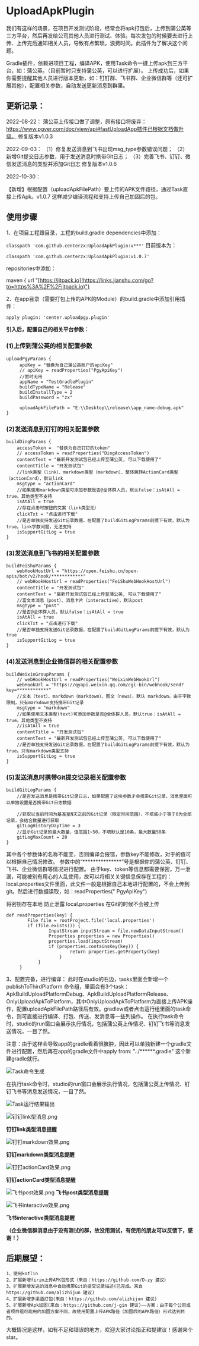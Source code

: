 # UploadApkPlugin

我们有这样的场景，在项目开发测试阶段，经常会将apk打包后，上传到蒲公英等三方平台，然后再发给公司其他人员进行测试、体验。每次发包的时候要去进行上传、上传完后通知相关人员，导致有点繁琐，浪费时间。此插件为了解决这个问题。

Gradle插件，依赖进项目工程，编译APK，使用Task命令一键上传apk到三方平台，如：蒲公英。（目前暂时只支持蒲公英，可以进行扩展）。
上传成功后，如果你需要提醒其他人员进行版本更新，如：钉钉群、飞书群、企业微信群等（还可扩展其他），配置相关参数，自动发送更新消息到群里。

## 更新记录：

2022-08-22：
蒲公英上传接口做了调整，原有接口将废弃：https://www.pgyer.com/doc/view/api#fastUploadApp插件已根据文档做升级。
修复版本v1.0.3

2022-09-03：
（1）修复发送消息到飞书出现msg_type参数错误问题；
（2）新增Git提交日志参数，用于发送消息时携带Git日志；
（3）完善飞书、钉钉、微信发送消息的类型并添加Git日志
修复版本v1.0.6

2022-10-30：

【新增】根据配置（uploadApkFilePath）要上传的APK文件路径，通过Task直接上传Apk。v1.0.7
这样减少编译流程和支持上传自己加固后的包。

## 使用步骤

1、在项目工程跟目录，工程的build.gradle dependencies中添加：

`classpath 'com.github.centerzx:UploadApkPlugin:v***'`
目前版本为：

`classpath 'com.github.centerzx:UploadApkPlugin:v1.0.7'`

repositories中添加：

maven { url "[https://jitpack.io](https://links.jianshu.com/go?to=https%3A%2F%2Fjitpack.io)"}

2、在app目录（需要打包上传的APK的Module）的build.gradle中添加引用插件：

`apply plugin: 'center.uploadpgy.plugin'`

**引入后，配置自己的相关平台参数：**

### (1)上传到蒲公英的相关配置参数

```
uploadPgyParams {
     apiKey = "替换为自己蒲公英账户的apiKey"
     // apiKey = readProperties("PgyApiKey")
     //暂时无用
     appName = "TestGradlePlugin" 
     buildTypeName = "Release"
     buildInstallType = 2 
     buildPassword = "zx"

     uploadApkFilePath = "E:\\Desktop\\release\\app_name-debug.apk"
}
```

### (2)发送消息到钉钉的相关配置参数

```
buildDingParams {
    accessToken =  "替换为自己钉钉的token"
    // accessToken = readProperties("DingAccessToken")
    contentText = "最新开发测试包已经上传至蒲公英, 可以下载使用了"
    contentTitle = "开发测试包"
    //link类型（link）、markdown类型（markdown）、整体跳转ActionCard类型（actionCard），默认link
    msgtype = "actionCard"
    //如果使用markdown类型可添加参数是否@全体群人员，默认false：isAtAll = true。其他类型不支持
    isAtAll = true
    //存在点击时按钮的文案（link类型无）
    clickTxt = "点击进行下载"
    //是否单独支持发送Git记录数据，在配置了buildGitLogParams前提下有效，默认为true。link字数问题，无法支持
    isSupportGitLog = true
}
```

### (3)发送消息到飞书的相关配置参数

```
buildFeiShuParams {
    webHookHostUrl = "https://open.feishu.cn/open-apis/bot/v2/hook/************"
    // webHookHostUrl = readProperties("FeiShuWebHookHostUrl")
    contentTitle = "开发测试包"
    contentText = "最新开发测试包已经上传至蒲公英, 可以下载使用了"
    //富文本消息（post）、消息卡片（interactive），默认post
    msgtype = "post"
    //是否@全体群人员，默认false：isAtAll = true
    isAtAll = true
    clickTxt = "点击进行下载"
    //是否单独支持发送Git记录数据，在配置了buildGitLogParams前提下有效，默认为true
    isSupportGitLog = true
}
```

### (4)发送消息到企业微信群的相关配置参数

```
buildWeixinGroupParams {
    // webHookHostUrl = readProperties("WeixinWebHookUrl")
    webHookUrl = "https://qyapi.weixin.qq.com/cgi-bin/webhook/send?key=************"
    //文本（text）、markdown（markdown）、图文（news），默认 markdown。由于字数限制，只有markdown支持携带Git记录
    msgtype = "markdown"
    //如果使用文本类型(text)可添加参数是否@全体群人员，默认true：isAtAll = true。其他类型不支持
    //isAtAll = true
    contentTitle = "开发测试包"
    contentText = "最新开发测试包已经上传至蒲公英, 可以下载使用了"
    //是否单独支持发送Git记录数据，在配置了buildGitLogParams前提下有效，默认为true。只有markdown类型支持
    isSupportGitLog = true
}
```

### (5)发送消息时携带Git提交记录相关配置参数

```
buildGitLogParams {
    //是否发送消息是携带Git记录日志，如果配置了这块参数才会携带Git记录，消息里面可以单独设置是否携带Git日志数据

    //获取以当前时间为基准至N天之前的Git记录（限定时间范围），不填或小于等于0为全部记录，会结合数量进行获取
    gitLogHistoryDayTime = 3
    //显示Git记录的最大数量，值范围1~50，不填默认是10条，最大数量50条
    gitLogMaxCount = 20
}
```

其中各个参数体的名称不能变，否则编译会报错，参数key不能修改，对于的值可以根据自己情况修改。
参数中的“***************”号是根据你的蒲公英、钉钉、飞书、企业微信群等情况进行配置。
由于key、token等信息都需要保密，万一泄漏，可能被别有用心的人乱使用，故可以将相关关键信息保存在工程的：local.properties文件里面，此文件一般是根据自己本地进行配置的，不会上传到git。然后进行数据读取，如：readProperties("
PgyApiKey")

将密钥存在本地 防止泄露 local.properties 在Git的时候不会被上传

```
def readProperties(key) {
        File file = rootProject.file('local.properties')
        if (file.exists()) {
                InputStream inputStream = file.newDataInputStream()
                Properties properties = new Properties()
                properties.load(inputStream)
                if (properties.containsKey(key)) {
                        return properties.getProperty(key)
                    }
            }
     }
```

3、配置完备，进行编译： 此时在studio的右边，tasks里面会新增一个publishToThirdPlatform
命令组，里面会有3个task：ApkBuildUploadPlatformDebug、ApkBuildUploadPlatformRelease、OnlyUploadApkToPlatform，其中OnlyUploadApkToPlatform为直接上传APK操作，配置uploadApkFilePath路径后有效。gradlew或者点击运行组里面的task命令，则可直接进行编译、打包、传送、发消息等一些列操作。
在执行task命令时，studio的run窗口会展示执行情况，包括蒲公英上传情况、钉钉飞书等消息发送情况，一目了然。

注意：由于这样会导致app的gradle看着很臃肿，因此可以单独新建一个gradle文件进行配置，然后再在app的gradle文件中apply from: "../******.gradle"
这个新建gradle就行。



![Task命令生成](https://p3-juejin.byteimg.com/tos-cn-i-k3u1fbpfcp/ab3509bdbc7741ac8a2f5ffa6c5a7b75~tplv-k3u1fbpfcp-zoom-1.image)

在执行task命令时，studio的run窗口会展示执行情况，包括蒲公英上传情况、钉钉飞书等消息发送情况，一目了然。

![Task运行结果输出](https://p3-juejin.byteimg.com/tos-cn-i-k3u1fbpfcp/6f94c9a663f9488f9979339df27b5377~tplv-k3u1fbpfcp-zoom-1.image)

![钉钉link型消息.png](https://p1-juejin.byteimg.com/tos-cn-i-k3u1fbpfcp/eb0e87a7eec04426a93878855db8cfee~tplv-k3u1fbpfcp-watermark.image?)

**钉钉link类型消息提醒**

![钉钉markdown效果.png](https://p1-juejin.byteimg.com/tos-cn-i-k3u1fbpfcp/c7f454edcdd349e781a81fcb7069c4c6~tplv-k3u1fbpfcp-watermark.image?)

**钉钉markdown类型消息提醒**

![钉钉actionCard效果.png](https://p6-juejin.byteimg.com/tos-cn-i-k3u1fbpfcp/ee5b1a40ed284780b76a0bbbab0a9594~tplv-k3u1fbpfcp-watermark.image?)

**钉钉actionCard类型消息提醒**

![飞书post效果.png](https://p3-juejin.byteimg.com/tos-cn-i-k3u1fbpfcp/3c30371f773d4c8f881d2fb3f7da6923~tplv-k3u1fbpfcp-watermark.image?)
**飞书post类型消息提醒**

![飞书interactive效果.png](https://p3-juejin.byteimg.com/tos-cn-i-k3u1fbpfcp/1babdc3f9f9645a386ec226379200132~tplv-k3u1fbpfcp-watermark.image?)

**飞书interactive类型消息提醒**

**（企业微信群消息由于没有测试的群，故没用测试，有使用的朋友可以反馈下，感谢！）**


## 后期展望：

```
1、使用kotlin
2、扩展新增firim上传APK包形式（来自：https://github.com/D-zy 建议）
3、扩展新增发送的消息中自动携带Git的提交记录描述(已完成。来自 https://github.com/alizhijun 建议)
4、扩展新增多渠道打包(来自：https://github.com/alizhijun 建议)
5、扩展新增Apk加固(来自：https://github.com/j-gin 建议)——方案：由于每个公司或者项目组可能用的加固方案不同，故使用配置上传APK路径（加固后的APK路径）形式达到目的。
```

大概情况是这样，如有不足和错误的地方，欢迎大家讨论指正和提建议！感谢来个star。
